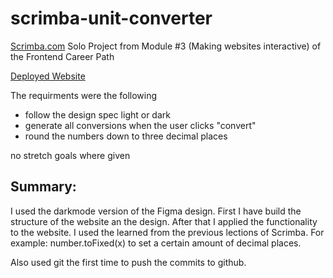 # scrimba-unit-converter

<a target="_blank" href="https://scrimba.com">Scrimba.com</a> Solo Project from Module #3 (Making websites interactive) of the Frontend Career Path

<a target="_blank" href="https://lanu135.github.io/scrimba-unit-converter/">Deployed Website</a>

The requirments were the following

- follow the design spec light or dark
- generate all conversions when the user clicks "convert"
- round the numbers down to three decimal places

no stretch goals where given

## Summary:

I used the darkmode version of the Figma design. First I have build the structure of the website an the design. After that I applied the functionality to the website. I used the learned from the previous lections of Scrimba. For example: number.toFixed(x) to set a certain amount of decimal places.

Also used git the first time to push the commits to github.
